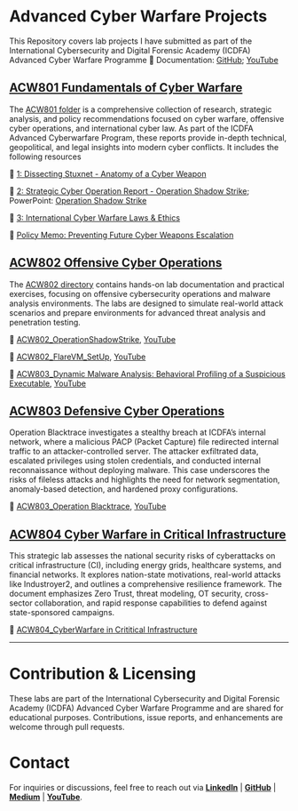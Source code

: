 # Advanced Cyber Warfare Projects 

This Repository covers lab projects I have submitted as part of the International Cybersecurity and Digital Forensic Academy (ICDFA) Advanced Cyber Warfare Programme
🔗 Documentation: [GitHub](https://github.com/reyincyber/Cyberwarfare); [YouTube](https://www.youtube.com/watch?v=90E-tNYui8o&list=PLlC9xarFXu2s9brHEsG2yb0KULURKlNaW&pp=gAQB)

## [ACW801	Fundamentals of Cyber Warfare](https://github.com/reyincyber/Cyberwarfare/tree/4c6bd8a2a755e326f6d6ce46493cdb902ece0714/ACW801)

The [ACW801 folder](https://github.com/reyincyber/Cyberwarfare/tree/4c6bd8a2a755e326f6d6ce46493cdb902ece0714/ACW801) is a comprehensive collection of research, strategic analysis, and policy recommendations focused on cyber warfare, offensive cyber operations, and international cyber law. As part of the ICDFA Advanced Cyberwarfare Program, these reports provide in-depth technical, geopolitical, and legal insights into modern cyber conflicts. It includes the following resources

📄 [1: Dissecting Stuxnet - Anatomy of a Cyber Weapon](https://github.com/reyincyber/Cyberwarfare/blob/main/ACW801/ACW801_L1%20-%20Dissecting%20Stuxnet%20Anatomy%20of%20a%20Cyber%20Weapon.pdf)

📄 [2: Strategic Cyber Operation Report - Operation Shadow Strike](https://github.com/reyincyber/Cyberwarfare/blob/main/ACW801/ACW801_L2_Strategic%20Cyber%20Operation%20Report-Operation%20Shadow%20Strike.pdf); PowerPoint: [Operation Shadow Strike](https://github.com/reyincyber/Cyberwarfare/blob/main/ACW801/ACW801_%20Operation%20Shadow%20Strike%20Slides.pptx)

📄 [3: International Cyber Warfare Laws & Ethics](https://github.com/reyincyber/Cyberwarfare/blob/main/ACW801/ACW801_L3_International%20Cyber%20Warfare%20Laws%20and%20Ethics.pdf)

📄 [Policy Memo: Preventing Future Cyber Weapons Escalation](https://github.com/reyincyber/Cyberwarfare/blob/main/ACW801/Policy%20Memo%20Recommending%20Safeguards%20To%20Prevent%20Future%20Cyber%20Weapons%20Escalation.pdf)

## [ACW802	Offensive Cyber Operations](https://github.com/reyincyber/Cyberwarfare/tree/main/ACW802)

The [ACW802	directory](https://github.com/reyincyber/Cyberwarfare/tree/main/ACW802) contains hands-on lab documentation and practical exercises, focusing on offensive cybersecurity operations and malware analysis environments. The labs are designed to simulate real-world attack scenarios and prepare environments for advanced threat analysis and penetration testing.

📄 [ACW802_OperationShadowStrike](https://github.com/reyincyber/Cyberwarfare/blob/main/ACW802/ACW802_OperationShadowStrike.pdf), [YouTube]()

📄 [ACW802_FlareVM_SetUp](https://github.com/reyincyber/Cyberwarfare/blob/main/ACW802/ACW802_FlareVM_SetUp.pdf), [YouTube](https://youtu.be/90E-tNYui8o?si=2YV3euXmei_CQgOO)

📄 [ACW803_Dynamic Malware Analysis: Behavioral Profiling of a Suspicious Executable](https://github.com/reyincyber/Cyberwarfare/blob/main/ACW802/ACW802_Dynamic%20Malware%20Analysis_lab.pdf), [YouTube](https://youtu.be/b-Djcp9XBGI?si=2lPczp1wxMJOMNlB)

## [ACW803	Defensive Cyber Operations](https://github.com/reyincyber/Cyberwarfare/blob/main/ACW803_Operation%20Blacktrace_Lab1.pdf)
Operation Blacktrace investigates a stealthy breach at ICDFA’s internal network, where a malicious PACP (Packet Capture) file redirected internal traffic to an attacker-controlled server. The attacker exfiltrated data, escalated privileges using stolen credentials, and conducted internal reconnaissance without deploying malware. This case underscores the risks of fileless attacks and highlights the need for network segmentation, anomaly-based detection, and hardened proxy configurations.

📄 [ACW803_Operation Blacktrace](https://github.com/reyincyber/Cyberwarfare/blob/main/ACW803_Operation%20Blacktrace_Lab1.pdf), [YouTube]()


## [ACW804	Cyber Warfare in Critical Infrastructure](https://github.com/reyincyber/Cyberwarfare/blob/main/ACW804_CyberWarfare%20in%20Crititical%20Infrastructure.pdf)
This strategic lab assesses the national security risks of cyberattacks on critical infrastructure (CI), including energy grids, healthcare systems, and financial networks. It explores nation-state motivations, real-world attacks like Industroyer2, and outlines a comprehensive resilience framework. The document emphasizes Zero Trust, threat modeling, OT security, cross-sector collaboration, and rapid response capabilities to defend against state-sponsored campaigns.

📄 [ACW804_CyberWarfare in Crititical Infrastructure](https://github.com/reyincyber/Cyberwarfare/blob/main/ACW804_CyberWarfare%20in%20Crititical%20Infrastructure.pdf)

---

# Contribution & Licensing
These labs are part of the International Cybersecurity and Digital Forensic Academy (ICDFA) Advanced Cyber Warfare Programme and are shared for educational purposes. Contributions, issue reports, and enhancements are welcome through pull requests.

#  Contact
For inquiries or discussions, feel free to reach out via [**LinkedIn**](https://linkedin.com/in/cyberrey)  | [**GitHub**](https://github.com/reyincyber/) | [**Medium**](https://medium.com/@cyberrey) | [**YouTube**](https://www.youtube.com/@reyincyber).
